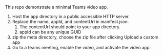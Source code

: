 This repo demonstrate a minimal Teams video app.

1. Host the app directory in a public accessible HTTP server.
2. Replace the name, appId, and contentUrl in manifest.json.
    1. The contentUrl should point to your app directory.
    2. appId can be any unique GUID
3. zip the meta directory, choose the zip file after clicking Upload a custom app
4. Go to a teams meeting, enable the video, and activate the video app.